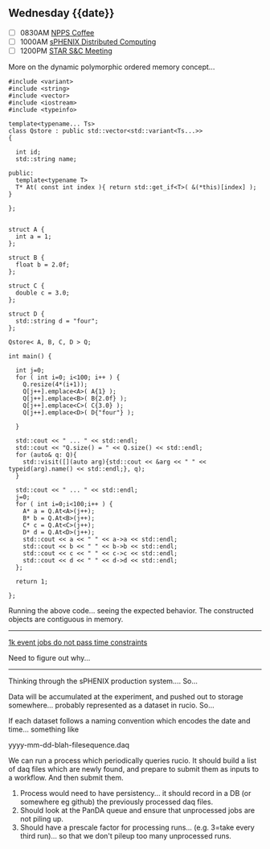 ## Wednesday {{date}}

- [ ] 0830AM [NPPS Coffee](https://bnl.zoomgov.com/j/16157150845?pwd=NXNqTi9ZWEFBKzYwRXQ5U3NXU1dBZz09)
- [ ] 1000AM [sPHENIX Distributed Computing](https://bnl.zoomgov.com/j/16157150845?pwd=NXNqTi9ZWEFBKzYwRXQ5U3NXU1dBZz09)
- [ ] 1200PM [STAR S&C Meeting](https://lbnl.zoom.us/j/97026562983?pwd=VGVXbzhYUUhheEJ2cFMyVVdVRXowZz09)

More on the dynamic polymorphic ordered memory concept...

```
#include <variant>
#include <string>
#include <vector>
#include <iostream>
#include <typeinfo>

template<typename... Ts>
class Qstore : public std::vector<std::variant<Ts...>>
{

  int id;
  std::string name;

public:
  template<typename T>
  T* At( const int index ){ return std::get_if<T>( &(*this)[index] ); }
  
};


struct A {
  int a = 1;
};

struct B {
  float b = 2.0f;
};

struct C {
  double c = 3.0;
};

struct D {
  std::string d = "four";
};

Qstore< A, B, C, D > Q;

int main() {

  int j=0;
  for ( int i=0; i<100; i++ ) { 
    Q.resize(4*(i+1));
    Q[j++].emplace<A>( A{1} );
    Q[j++].emplace<B>( B{2.0f} );
    Q[j++].emplace<C>( C{3.0} );
    Q[j++].emplace<D>( D{"four"} );

  }
    
  std::cout << " ... " << std::endl;
  std::cout << "Q.size() = " << Q.size() << std::endl;
  for (auto& q: Q){
    std::visit([](auto arg){std::cout << &arg << " " << typeid(arg).name() << std::endl;}, q);
  }

  std::cout << " ... " << std::endl;
  j=0;
  for ( int i=0;i<100;i++ ) {
    A* a = Q.At<A>(j++);
    B* b = Q.At<B>(j++);
    C* c = Q.At<C>(j++);
    D* d = Q.At<D>(j++);
    std::cout << a << " " << a->a << std::endl;
    std::cout << b << " " << b->b << std::endl;
    std::cout << c << " " << c->c << std::endl;
    std::cout << d << " " << d->d << std::endl;    
  };

  return 1;

};
```

Running the above code... seeing the expected behavior.  The constructed objects are contiguous in memory.


-----------------------

[1k event jobs do not pass time constraints](https://panda-doma.cern.ch/jobs/?jeditaskid=133492&mode=nodrop&display_limit=100)

Need to figure out why...

-----------------------

Thinking through the sPHENIX production system.... So...

Data will be accumulated at the experiment, and pushed out to storage somewhere... probably represented as a dataset in rucio.  So...

If each dataset follows a naming convention which encodes the date and time...  something like

yyyy-mm-dd-blah-filesequence.daq

We can run a process which periodically queries rucio.  It should build a list of daq files which are newly found, and prepare to submit them as inputs to a workflow.  And then submit them.

1) Process would need to have persistency... it should record in a DB (or somewhere eg github) the previously processed daq files.
2) Should look at the PanDA queue and ensure that unprocessed jobs are not piling up.
3) Should have a prescale factor for processing runs... (e.g. 3=take every third run)... so that we don't pileup too many unprocessed runs.








